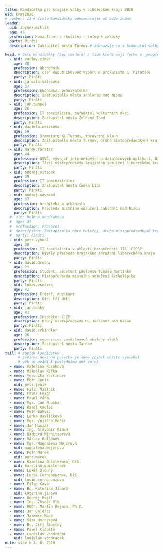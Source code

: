 ```yaml
---
title: Kandidátka pro krajské volby v Libereckém kraji 2020 
uid: kraj2020
# number: 13 # číslo kandidátky odkomentujte až bude známé
leader:
  uid: zbynek.miklik
  age: 45
  profession: Konzultant a školitel - veřejné zakázky
  party: Piráti
  description: Zastupitel města Turnov # zobrazuje se v komunalni-volby

head: # čelo kandidátky (bez leadera) / lidé kteří mají fotku a _people/jmeno.md
  - uid: vaclav.zidek
    age: 40  
    profession: Obchodník
    description: člen Republikového Výboru a prokurista 1. Pirátské
    party: Piráti
  - uid: jarmila.valesova
    age: 37  
    profession: Ekonomka, podnikatelka
    description: Zastupitelka města Jablonec nad Nisou
    party: Piráti
  - uid: jan.tempel
    age: 26
    profession: IT specialista, pořadatel kulturních akcí
    description: Zastupitel města Železný Brod
    party: Piráti
  - uid: daniela.weissova
    age: 59
    profession: Dramaturg KC Turnov, zdravotní klaun
    description: Zastupitelka města Turnov, druhá místopředsedkyně krajského sdružení libereckého kraje
    party: Piráti
  - uid: marek.forster
    age: 44
    profession: OSVČ, vývojář internetových a databázových aplikací, DJ, pilot, producent
    description: Třetí místopředseda krajského sdružení libereckého kraje
    party: Piráti
  - uid: ondrej.vitecek
    age: 39
    profession: IT administrátor
    description: Zastupitel města Česká Lípa
    party: Piráti
  - uid: ondrej.novosad
    age: 37
    profession: Architekt a urbanista
    description: Předseda místního sdružení Jablonec nad Nisou
    party: Piráti
  #- uid: helena.vondrakova
  #  age: 37
  #  profession: Provozní
  #  description: Zastupitelka obce Pulečný, druhá místopředsedkyně krajského sdružení libereckého kraje
  #  party: Piráti
  - uid: petr.vyhnal
    age: 38
    profession: IT specialista v oblasti bezpečnosti ITC, CISSP
    description: Bývalý předseda krajského sdružení libereckého kraje
    party: Piráti
  - uid: david.drobny
    age: 21
    profession: Student, asistent poslance Tomáše Martínka
    description: Místopředseda místního sdružení Českolipsko
    party: Piráti
  - uid: lukas.vondrak
    age: 42
    profession: Frézař, muzikant
    description: Otec tří dětí
    party: Piráti
  - uid: jan.lehky
    age: 41
    profession: Inspektor ČIŽP
    description: Druhý místopředseda MS Jablonec nad Nisou
    party: Piráti
  - uid: david.schindler
    age: 26
    profession: supervizor zaměstnanců obsluhy vlaků
    description: Zastupitel města Turnov
    party: Piráti
tail: # zbytek kandidatky
      # jedinná povinná položka je name zbytek můžete vynechat
      # věk se uvádí k poslednímu dni voleb
  - name: Kateřina Rosáková
  - name: Miloslav Kafka
  - name: Veronika Vavřinová
  - name: Petr Jeník
    uid: petr.jenik
  - name: Filip Mastník
  - name: Pavel Felgr
  - name: Pavel Váňa
  - name: Mgr. Jan Hruška
  - name: Karel Kadlec
  - name: Petr Bukvic
  - name: Lenka Havlíčková
  - name: Mgr. Vojtěch Mečíř
  - name: Jan Munzar
  - name: Ing. Slavomír Říman
  - name: Barbora Wirnitzerová
  - name: Václav Balšánek
  - name: Mgr. Magdalena Mejzrová
    uid: magdalena.mejzrova
  - name: Petr Marek
    uid: petr.marek
  - name: Karolína Gaislerová, DiS.
    uid: karolina.gaislerova
  - name: Lukáš Dlouhý
  - name: Lucie Černohouzová, DiS.
    uid: lucie.cernohouzova
  - name: Filip Kavan
  - name: Bc. Kateřina Jínová
    uid: katerina.jinova
  - name: Ondrej Mojšl
  - name: Ing. Zbyněk Vlk
  - name: RNDr. Martin Rejman, Ph.D.
  - name: Jan Gajdács
  - name: Jaromír Mach
  - name: Sára Horneková
  - name: Bc. Jiří Šťastný
  - name: Pavel Klápště
  - name: Ladislav Vondráček
    uid: ladislav.vondracek 
note: stav k 3. 8. 2020
---
```


